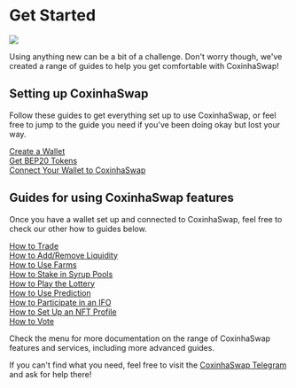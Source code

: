 # Get Started

![](<../.gitbook/assets/docs masthead (15).png>)

Using anything new can be a bit of a challenge. Don't worry though, we've created a range of guides to help you get comfortable with CoxinhaSwap!

## Setting up CoxinhaSwap

Follow these guides to get everything set up to use CoxinhaSwap, or feel free to jump to the guide you need if you've been doing okay but lost your way.

[Create a Wallet](https://docs.CoxinhaSwap.finance/get-started/wallet-guide)\
[Get BEP20 Tokens](https://docs.CoxinhaSwap.finance/get-started/bep20-guide)\
[Connect Your Wallet to CoxinhaSwap](https://docs.CoxinhaSwap.finance/get-started/connection-guide)

## Guides for using CoxinhaSwap features

Once you have a wallet set up and connected to CoxinhaSwap, feel free to check our other how to guides below.

[How to Trade](https://docs.CoxinhaSwap.finance/products/CoxinhaSwap-exchange/trade-guide)\
[How to Add/Remove Liquidity](https://docs.CoxinhaSwap.finance/products/CoxinhaSwap-exchange/liquidity-guide)\
[How to Use Farms](https://docs.CoxinhaSwap.finance/products/yield-farming/how-to-use-farms)\
[How to Stake in Syrup Pools](https://docs.CoxinhaSwap.finance/products/syrup-pool/syrup-pool-guide)\
[How to Play the Lottery](https://docs.CoxinhaSwap.finance/products/lottery/lottery-guide)\
[How to Use Prediction](https://docs.CoxinhaSwap.finance/products/prediction/prediction-guide)\
[How to Participate in an IFO](https://docs.CoxinhaSwap.finance/products/ifo-initial-farm-offering/ifo-guide)\
[How to Set Up an NFT Profile](https://docs.CoxinhaSwap.finance/products/nft-profile-system/profile-guide)\
[How to Vote](https://docs.CoxinhaSwap.finance/products/voting/voting-guide)

Check the menu for more documentation on the range of CoxinhaSwap features and services, including more advanced guides.

If you can't find what you need, feel free to visit the [CoxinhaSwap Telegram](../contact-us/telegram.md) and ask for help there!
